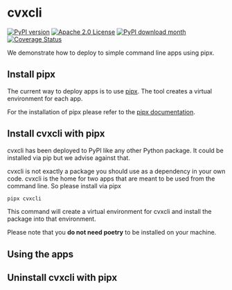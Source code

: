 # cvxcli

[![PyPI version](https://badge.fury.io/py/cvxcli.svg)](https://badge.fury.io/py/cvxcli)
[![Apache 2.0 License](https://img.shields.io/badge/License-APACHEv2-brightgreen.svg)](https://github.com/cvxgrp/cvxcli/blob/master/LICENSE)
[![PyPI download month](https://img.shields.io/pypi/dm/cvxcli.svg)](https://pypi.python.org/pypi/cvxcli/)
[![Coverage Status](https://coveralls.io/repos/github/cvxgrp/simulator/badge.png?branch=main)](https://coveralls.io/github/cvxgrp/cvxcli?branch=main)

We demonstrate how to deploy to simple command line apps using pipx.

## Install pipx

The current way to deploy apps is to use [pipx](https://pypa.github.io/pipx/).
The tool creates a virtual environment for each app.

For the installation of pipx please refer to the [pipx documentation](https://pypa.github.io/pipx/installation/).

## Install cvxcli with pipx

cvxcli has been deployed to PyPI like any other Python package. It could be
installed via pip but we advise against that.

cvxcli is not exactly a package you should use as a dependency in your own code.
cvxcli is the home for two apps that are meant to be used from the command line.
So please install via pipx

```bash
pipx cvxcli
```

This command will create a virtual environment for cvxcli and install the package
into that environment.

Please note that you **do not need poetry** to be installed on your machine.

## Using the apps

## Uninstall cvxcli with pipx
